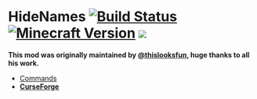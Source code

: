 HideNames [![Build Status](https://img.shields.io/travis/skmedix/HideNames/1.11.svg?style=flat-square)](https://travis-ci.org/skmedix/HideNames) [![Minecraft Version](http://cf.way2muchnoise.eu/versions/hide-names_latest.svg)](https://minecraft.curseforge.com/projects/hide-names) [![](http://cf.way2muchnoise.eu/full_hide-names_downloads.svg)](https://minecraft.curseforge.com/projects/hide-names)
=========
**This mod was originally maintained by [@thislooksfun](https://github.com/thislooksfun), huge thanks to all his work.**

* [Commands](https://github.com/skmedix/HideNames/wiki/Commands)
* [**CurseForge**](http://minecraft.curseforge.com/mc-mods/62786-hide-names)
